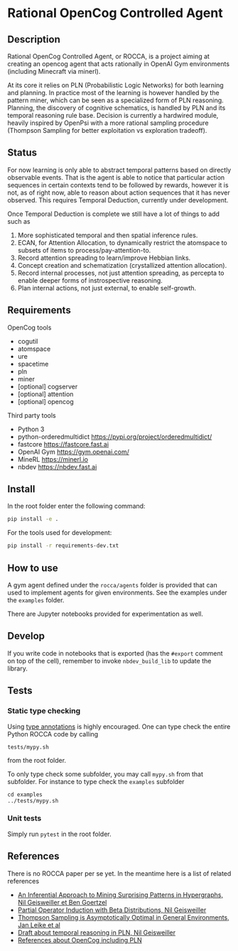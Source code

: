 # Rational OpenCog Controlled Agent

## Description

Rational OpenCog Controlled Agent, or ROCCA, is a project aiming at
creating an opencog agent that acts rationally in OpenAI Gym
environments (including Minecraft via minerl).

At its core it relies on PLN (Probabilistic Logic Networks) for both
learning and planning.  In practice most of the learning is however
handled by the pattern miner, which can be seen as a specialized form
of PLN reasoning.  Planning, the discovery of cognitive schematics, is
handled by PLN and its temporal reasoning rule base.  Decision is
currently a hardwired module, heavily inspired by OpenPsi with a more
rational sampling procedure (Thompson Sampling for better exploitation
vs exploration tradeoff).

## Status

For now learning is only able to abstract temporal patterns based on
directly observable events.  That is the agent is able to notice that
particular action sequences in certain contexts tend to be followed by
rewards, however it is not, as of right now, able to reason about
action sequences that it has never observed.  This requires Temporal
Deduction, currently under development.

Once Temporal Deduction is complete we still have a lot of things to
add such as

1. More sophisticated temporal and then spatial inference rules.
2. ECAN, for Attention Allocation, to dynamically restrict the
   atomspace to subsets of items to process/pay-attention-to.
3. Record attention spreading to learn/improve Hebbian links.
4. Concept creation and schematization (crystallized attention
   allocation).
5. Record internal processes, not just attention spreading, as
   percepta to enable deeper forms of instrospective reasoning.
6. Plan internal actions, not just external, to enable self-growth.

## Requirements

OpenCog tools

- cogutil
- atomspace
- ure
- spacetime
- pln
- miner
- [optional] cogserver
- [optional] attention
- [optional] opencog

Third party tools

- Python 3
- python-orderedmultidict https://pypi.org/project/orderedmultidict/
- fastcore https://fastcore.fast.ai
- OpenAI Gym https://gym.openai.com/
- MineRL https://minerl.io
- nbdev https://nbdev.fast.ai

## Install

In the root folder enter the following command:

```bash
pip install -e .
```

For the tools used for development:
```bash
pip install -r requirements-dev.txt
```

## How to use

A gym agent defined under the `rocca/agents` folder is provided that
can used to implement agents for given environments.  See the examples
under the `examples` folder.

There are Jupyter notebooks provided for experimentation as well.

## Develop

If you write code in notebooks that is exported (has the `#export` comment on top of the cell), remember to invoke `nbdev_build_lib` to update the library.

## Tests

### Static type checking

Using [type annotations](https://mypy.readthedocs.io/en/stable/getting_started.html)
is highly encouraged.  One can type check the entire Python ROCCA code
by calling

```
tests/mypy.sh
```

from the root folder.

To only type check some subfolder, you may call `mypy.sh` from that
subfolder.  For instance to type check the `examples` subfolder

```
cd examples
../tests/mypy.sh
```

### Unit tests

Simply run `pytest` in the root folder.

## References

There is no ROCCA paper per se yet.  In the meantime here is a list of related references

+ [An Inferential Approach to Mining Surprising Patterns in Hypergraphs, Nil Geisweiller et Ben Goertzel](https://www.researchgate.net/publication/334769428_An_Inferential_Approach_to_Mining_Surprising_Patterns_in_Hypergraphs)
+ [Partial Operator Induction with Beta Distributions, Nil Geisweiller](https://raw.githubusercontent.com/ngeiswei/papers/master/PartialBetaOperatorInduction/PartialBetaOperatorInduction.pdf)
+ [Thompson Sampling is Asymptotically Optimal in General Environments, Jan Leike et al](http://auai.org/uai2016/proceedings/papers/20.pdf)
+ [Draft about temporal reasoning in PLN, Nil Geisweiller](https://github.com/opencog/pln/blob/master/opencog/pln/rules/temporal/temporal-reasoning.md)
+ [References about OpenCog including PLN](https://wiki.opencog.org/w/Background_Publications)
